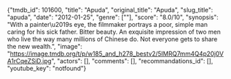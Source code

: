 {"tmdb_id": 101600, "title": "Apuda", "original_title": "Apuda", "slug_title": "apuda", "date": "2012-01-25", "genre": [""], "score": "8.0/10", "synopsis": "With a painter\u2019s eye, the filmmaker portrays a poor, simple man caring for his sick father. Bitter beauty. An exquisite impression of two men who live the way many millions of Chinese do. Not everyone gets to share the new wealth.", "image": "https://image.tmdb.org/t/p/w185_and_h278_bestv2/5IMRQ7mm4Q4p20j0VA1rCqeZSiD.jpg", "actors": [], "comments": [], "recommandations_id": [], "youtube_key": "notfound"}